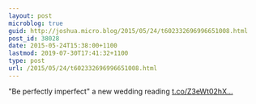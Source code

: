 ```yaml
---
layout: post
microblog: true
guid: http://joshua.micro.blog/2015/05/24/t602332696996651008.html
post_id: 38028
date: 2015-05-24T15:38:00+1100
lastmod: 2019-07-30T17:41:32+1100
type: post
url: /2015/05/24/t602332696996651008.html
---
```

"Be perfectly imperfect" a new wedding reading [t.co/Z3eWt02hX...](http://t.co/Z3eWt02hXa)
